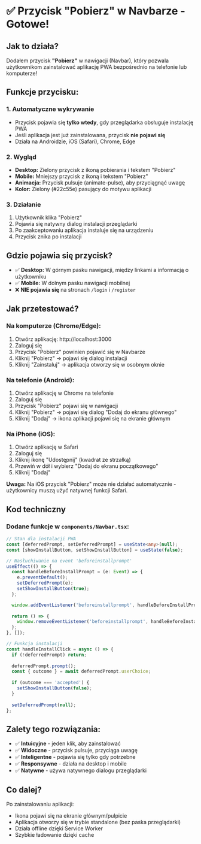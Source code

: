 # ✅ Przycisk "Pobierz" w Navbarze - Gotowe!

## Jak to działa?

Dodałem przycisk **"Pobierz"** w nawigacji (Navbar), który pozwala użytkownikom zainstalować aplikację PWA bezpośrednio na telefonie lub komputerze!

## Funkcje przycisku:

### 1. **Automatyczne wykrywanie**
- Przycisk pojawia się **tylko wtedy**, gdy przeglądarka obsługuje instalację PWA
- Jeśli aplikacja jest już zainstalowana, przycisk **nie pojawi się**
- Działa na Androidzie, iOS (Safari), Chrome, Edge

### 2. **Wygląd**
- **Desktop:** Zielony przycisk z ikoną pobierania i tekstem "Pobierz"
- **Mobile:** Mniejszy przycisk z ikoną i tekstem "Pobierz"
- **Animacja:** Przycisk pulsuje (animate-pulse), aby przyciągnąć uwagę
- **Kolor:** Zielony (#22c55e) pasujący do motywu aplikacji

### 3. **Działanie**
1. Użytkownik klika "Pobierz"
2. Pojawia się natywny dialog instalacji przeglądarki
3. Po zaakceptowaniu aplikacja instaluje się na urządzeniu
4. Przycisk znika po instalacji

## Gdzie pojawia się przycisk?

- ✅ **Desktop:** W górnym pasku nawigacji, między linkami a informacją o użytkowniku
- ✅ **Mobile:** W dolnym pasku nawigacji mobilnej
- ❌ **NIE pojawia się** na stronach `/login` i `/register`

## Jak przetestować?

### Na komputerze (Chrome/Edge):
1. Otwórz aplikację: http://localhost:3000
2. Zaloguj się
3. Przycisk "Pobierz" powinien pojawić się w Navbarze
4. Kliknij "Pobierz" → pojawi się dialog instalacji
5. Kliknij "Zainstaluj" → aplikacja otworzy się w osobnym oknie

### Na telefonie (Android):
1. Otwórz aplikację w Chrome na telefonie
2. Zaloguj się
3. Przycisk "Pobierz" pojawi się w nawigacji
4. Kliknij "Pobierz" → pojawi się dialog "Dodaj do ekranu głównego"
5. Kliknij "Dodaj" → ikona aplikacji pojawi się na ekranie głównym

### Na iPhone (iOS):
1. Otwórz aplikację w Safari
2. Zaloguj się
3. Kliknij ikonę "Udostępnij" (kwadrat ze strzałką)
4. Przewiń w dół i wybierz "Dodaj do ekranu początkowego"
5. Kliknij "Dodaj"

**Uwaga:** Na iOS przycisk "Pobierz" może nie działać automatycznie - użytkownicy muszą użyć natywnej funkcji Safari.

## Kod techniczny

### Dodane funkcje w `components/Navbar.tsx`:

```typescript
// Stan dla instalacji PWA
const [deferredPrompt, setDeferredPrompt] = useState<any>(null);
const [showInstallButton, setShowInstallButton] = useState(false);

// Nasłuchiwanie na event 'beforeinstallprompt'
useEffect(() => {
  const handleBeforeInstallPrompt = (e: Event) => {
    e.preventDefault();
    setDeferredPrompt(e);
    setShowInstallButton(true);
  };

  window.addEventListener('beforeinstallprompt', handleBeforeInstallPrompt);
  
  return () => {
    window.removeEventListener('beforeinstallprompt', handleBeforeInstallPrompt);
  };
}, []);

// Funkcja instalacji
const handleInstallClick = async () => {
  if (!deferredPrompt) return;
  
  deferredPrompt.prompt();
  const { outcome } = await deferredPrompt.userChoice;
  
  if (outcome === 'accepted') {
    setShowInstallButton(false);
  }
  
  setDeferredPrompt(null);
};
```

## Zalety tego rozwiązania:

- ✅ **Intuicyjne** - jeden klik, aby zainstalować
- ✅ **Widoczne** - przycisk pulsuje, przyciąga uwagę
- ✅ **Inteligentne** - pojawia się tylko gdy potrzebne
- ✅ **Responsywne** - działa na desktop i mobile
- ✅ **Natywne** - używa natywnego dialogu przeglądarki

## Co dalej?

Po zainstalowaniu aplikacji:
- Ikona pojawi się na ekranie głównym/pulpicie
- Aplikacja otworzy się w trybie standalone (bez paska przeglądarki)
- Działa offline dzięki Service Worker
- Szybkie ładowanie dzięki cache
